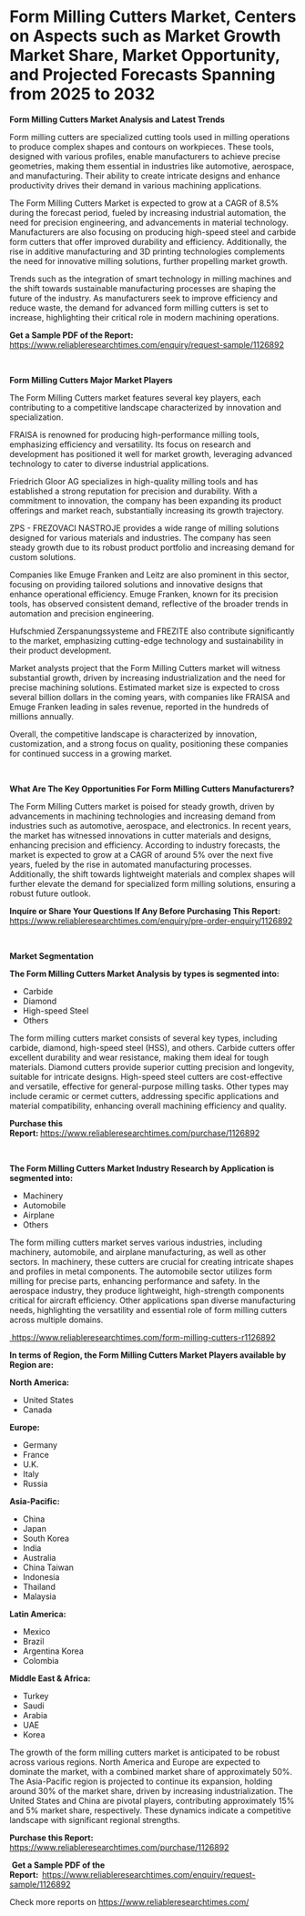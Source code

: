 <p><h1>Form Milling Cutters Market, Centers on Aspects such as Market Growth Market Share, Market Opportunity, and Projected Forecasts Spanning from 2025 to 2032</h1></p><p><strong>Form Milling Cutters Market Analysis and Latest Trends</strong></p>
<p><p>Form milling cutters are specialized cutting tools used in milling operations to produce complex shapes and contours on workpieces. These tools, designed with various profiles, enable manufacturers to achieve precise geometries, making them essential in industries like automotive, aerospace, and manufacturing. Their ability to create intricate designs and enhance productivity drives their demand in various machining applications.</p><p>The Form Milling Cutters Market is expected to grow at a CAGR of 8.5% during the forecast period, fueled by increasing industrial automation, the need for precision engineering, and advancements in material technology. Manufacturers are also focusing on producing high-speed steel and carbide form cutters that offer improved durability and efficiency. Additionally, the rise in additive manufacturing and 3D printing technologies complements the need for innovative milling solutions, further propelling market growth. </p><p>Trends such as the integration of smart technology in milling machines and the shift towards sustainable manufacturing processes are shaping the future of the industry. As manufacturers seek to improve efficiency and reduce waste, the demand for advanced form milling cutters is set to increase, highlighting their critical role in modern machining operations.</p></p>
<p><strong>Get a Sample PDF of the Report:&nbsp;</strong> <a href="https://www.reliableresearchtimes.com/enquiry/request-sample/1126892?utm_campaign=2720&utm_medium=2&utm_source=Github&utm_content=ia&utm_term=09042025&utm_id=form-milling-cutters">https://www.reliableresearchtimes.com/enquiry/request-sample/1126892</a></p>
<p>&nbsp;</p>
<p><strong>Form Milling Cutters Major Market Players</strong></p>
<p><p>The Form Milling Cutters market features several key players, each contributing to a competitive landscape characterized by innovation and specialization. </p><p>FRAISA is renowned for producing high-performance milling tools, emphasizing efficiency and versatility. Its focus on research and development has positioned it well for market growth, leveraging advanced technology to cater to diverse industrial applications. </p><p>Friedrich Gloor AG specializes in high-quality milling tools and has established a strong reputation for precision and durability. With a commitment to innovation, the company has been expanding its product offerings and market reach, substantially increasing its growth trajectory.</p><p>ZPS - FREZOVACI NASTROJE provides a wide range of milling solutions designed for various materials and industries. The company has seen steady growth due to its robust product portfolio and increasing demand for custom solutions.</p><p>Companies like Emuge Franken and Leitz are also prominent in this sector, focusing on providing tailored solutions and innovative designs that enhance operational efficiency. Emuge Franken, known for its precision tools, has observed consistent demand, reflective of the broader trends in automation and precision engineering.</p><p>Hufschmied Zerspanungssysteme and FREZITE also contribute significantly to the market, emphasizing cutting-edge technology and sustainability in their product development. </p><p>Market analysts project that the Form Milling Cutters market will witness substantial growth, driven by increasing industrialization and the need for precise machining solutions. Estimated market size is expected to cross several billion dollars in the coming years, with companies like FRAISA and Emuge Franken leading in sales revenue, reported in the hundreds of millions annually. </p><p>Overall, the competitive landscape is characterized by innovation, customization, and a strong focus on quality, positioning these companies for continued success in a growing market.</p></p>
<p>&nbsp;</p>
<p><strong>What Are The Key Opportunities For Form Milling Cutters Manufacturers?</strong></p>
<p><p>The Form Milling Cutters market is poised for steady growth, driven by advancements in machining technologies and increasing demand from industries such as automotive, aerospace, and electronics. In recent years, the market has witnessed innovations in cutter materials and designs, enhancing precision and efficiency. According to industry forecasts, the market is expected to grow at a CAGR of around 5% over the next five years, fueled by the rise in automated manufacturing processes. Additionally, the shift towards lightweight materials and complex shapes will further elevate the demand for specialized form milling solutions, ensuring a robust future outlook.</p></p>
<p><strong>Inquire or Share Your Questions If Any Before Purchasing This Report:</strong> <a href="https://www.reliableresearchtimes.com/enquiry/pre-order-enquiry/1126892?utm_campaign=2720&utm_medium=2&utm_source=Github&utm_content=ia&utm_term=09042025&utm_id=form-milling-cutters">https://www.reliableresearchtimes.com/enquiry/pre-order-enquiry/1126892</a></p>
<p>&nbsp;</p>
<p><strong>Market Segmentation</strong></p>
<p><strong>The Form Milling Cutters Market Analysis by types is segmented into:</strong></p>
<p><ul><li>Carbide</li><li>Diamond</li><li>High-speed Steel</li><li>Others</li></ul></p>
<p><p>The form milling cutters market consists of several key types, including carbide, diamond, high-speed steel (HSS), and others. Carbide cutters offer excellent durability and wear resistance, making them ideal for tough materials. Diamond cutters provide superior cutting precision and longevity, suitable for intricate designs. High-speed steel cutters are cost-effective and versatile, effective for general-purpose milling tasks. Other types may include ceramic or cermet cutters, addressing specific applications and material compatibility, enhancing overall machining efficiency and quality.</p></p>
<p><strong>Purchase this Report:&nbsp;</strong><a href="https://www.reliableresearchtimes.com/purchase/1126892?utm_campaign=2720&utm_medium=2&utm_source=Github&utm_content=ia&utm_term=09042025&utm_id=form-milling-cutters">https://www.reliableresearchtimes.com/purchase/1126892</a></p>
<p>&nbsp;</p>
<p><strong>The Form Milling Cutters Market Industry Research by Application is segmented into:</strong></p>
<p><ul><li>Machinery</li><li>Automobile</li><li>Airplane</li><li>Others</li></ul></p>
<p><p>The form milling cutters market serves various industries, including machinery, automobile, and airplane manufacturing, as well as other sectors. In machinery, these cutters are crucial for creating intricate shapes and profiles in metal components. The automobile sector utilizes form milling for precise parts, enhancing performance and safety. In the aerospace industry, they produce lightweight, high-strength components critical for aircraft efficiency. Other applications span diverse manufacturing needs, highlighting the versatility and essential role of form milling cutters across multiple domains.</p></p>
<p><a href="https://www.reliableresearchtimes.com/form-milling-cutters-r1126892?utm_campaign=2720&utm_medium=2&utm_source=Github&utm_content=ia&utm_term=09042025&utm_id=form-milling-cutters">&nbsp;https://www.reliableresearchtimes.com/form-milling-cutters-r1126892</a></p>
<p><strong>In terms of Region, the Form Milling Cutters Market Players available by Region are:</strong></p>
<p>
    <p> <strong> North America: </strong>
        <ul>
            <li>United States</li>
            <li>Canada</li>
        </ul>
        </p> 
    <p> <strong> Europe: </strong>
        <ul>
            <li>Germany</li>
            <li>France</li>
            <li>U.K.</li>
            <li>Italy</li>
            <li>Russia</li>
        </ul>
        </p> 
    <p> <strong> Asia-Pacific: </strong>
        <ul>
            <li>China</li>
            <li>Japan</li>
            <li>South Korea</li>
            <li>India</li>
            <li>Australia</li>
            <li>China Taiwan</li>
            <li>Indonesia</li>
            <li>Thailand</li>
            <li>Malaysia</li>
        </ul>
        </p> 
    <p> <strong> Latin America: </strong>
        <ul>
            <li>Mexico</li>
            <li>Brazil</li>
            <li>Argentina Korea</li>
            <li>Colombia</li>
        </ul>
        </p> 
    <p> <strong> Middle East & Africa: </strong>
        <ul>
            <li>Turkey</li>
            <li>Saudi</li>
            <li>Arabia</li>
            <li>UAE</li>
            <li>Korea</li>
        </ul>
    </p>
    </p>
<p><p>The growth of the form milling cutters market is anticipated to be robust across various regions. North America and Europe are expected to dominate the market, with a combined market share of approximately 50%. The Asia-Pacific region is projected to continue its expansion, holding around 30% of the market share, driven by increasing industrialization. The United States and China are pivotal players, contributing approximately 15% and 5% market share, respectively. These dynamics indicate a competitive landscape with significant regional strengths.</p></p>
<p><strong>Purchase this Report: </strong><a href="https://www.reliableresearchtimes.com/purchase/1126892?utm_campaign=2720&utm_medium=2&utm_source=Github&utm_content=ia&utm_term=09042025&utm_id=form-milling-cutters">https://www.reliableresearchtimes.com/purchase/1126892</a></p>
<p>&nbsp;<strong>Get a Sample PDF of the Report:&nbsp;&nbsp;</strong><a href="https://www.reliableresearchtimes.com/enquiry/request-sample/1126892?utm_campaign=2720&utm_medium=2&utm_source=Github&utm_content=ia&utm_term=09042025&utm_id=form-milling-cutters">https://www.reliableresearchtimes.com/enquiry/request-sample/1126892</a></p>
<p><strong></strong></p>
<p>Check more reports on <a href="https://www.reliableresearchtimes.com/?utm_campaign=2720&utm_medium=2&utm_source=Github&utm_content=ia&utm_term=09042025&utm_id=form-milling-cutters">https://www.reliableresearchtimes.com/</a></p>